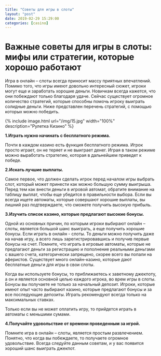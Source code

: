 ```yaml
---
title: "Cоветы для игры в слоты"
layout: "post"
date: 2019-02-29 15:29:00
categories: [casino]
---
```


# Важные советы для игры в слоты: мифы или стратегии, которые хорошо работают

Игра в онлайн – слоты всегда приносит массу приятных впечатлений. Помимо того, что игры имеют довольно интересный сюжет, игроки могут еще и заработать хорошие деньги. Новичкам всегда кажется, что они побеждают только благодаря удаче. Сейчас существует огромное количество стратегий, которые способны помочь игроку выиграть солидные деньги. Ниже представлен перечень стратегий, с помощью которых можно победить. 

{% include image.html url="/img/15.jpg" width="100%" description="Рулетка Кизино" %}

**1.Играть нужно начинать с бесплатного режима.**

Почти в каждом казино есть функция бесплатного режима. Игрок просто играет, он не теряет и не выиграет денег. Играя в таком режиме можно выработать стратегию, которая в дальнейшем приведет к победе.

**2.Искать лучшие выплаты.**

Самое первое, что должен сделать игрок перед началом игры выбрать слот, который может принести как можно большую сумму выигрыша. Перед тем как внести деньги в игровой автомат, обратите внимание на таблицу выплат, чтобы еще убедится в правильности выбора. Если вы всегда ищете автоматы, которые совершают хорошие выплаты, вы лишний раз подтверждаете, что сможете получить высокую прибыль.

**3.Изучить список казино, которые предлагают высокие бонусы.**

Одной из основных причин, по которым игроки выбирают онлайн – слоты, является большой шанс выиграть, а еще получить хорошие бонусы. Если играть в онлайн - слоты. То деньги можно получить даже на начав игру, а всего лишь зарегистрировавшись и получив первые бонусы на счет. Помните, что играть в игровые автоматы, которые не предлагают деньги за регистрацию и пополнение реальными деньгами с вашего счета, категорически запрещено, скорее всего вы попали на аферистов. Существует много онлайн-казино, которые дают бесплатные деньги для игры в свои слоты.

Когда вы используете бонусы, то приближаетесь к заветному джекпоту, а он и является основной целью каждого игрока, во врем игры в слоты. Бонусы вы получаете не только за начальный депозит. Игроки, которые имеют опыт часто выбирают казино, которые предлагают бонусы и за все последующие депозиты. Играть рекомендуют всегда только на максимальных ставках. 

Только если вы не может оплатить игру, то прийдется играть в автоматы с меньшими сумами.

**4.Получайте удовольствие от времени проведенным за игрой.**

Помните игра в онлайн – слоты, является простым развлечением. Понятно, что когда вы побеждаете, то получаете огромное удовольствие. Всегда следуйте данным советам, и у вас появится хороший шанс выиграть джекпот.
